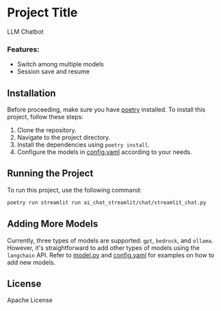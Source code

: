 # Project Title

LLM Chatbot

### Features:
- Switch among multiple models
- Session save and resume

## Installation

Before proceeding, make sure you have [poetry](https://python-poetry.org/docs/#installing-with-the-official-installer) installed. To install this project, follow these steps:

1. Clone the repository.
2. Navigate to the project directory.
3. Install the dependencies using `poetry install`.
4. Configure the models in [config.yaml](./config.yaml) according to your needs.

## Running the Project

To run this project, use the following command:

```bash
poetry run streamlit run ai_chat_streamlit/chat/streamlit_chat.py
```

## Adding More Models

Currently, three types of models are supported: `gpt`, `bedrock`, and `ollama`. However, it's straightforward to add other types of models using the `langchain` API. Refer to [model.py](./ai_chat_streamlit/chat/model.py) and [config.yaml](./config.yaml) for examples on how to add new models.

## License
Apache License
